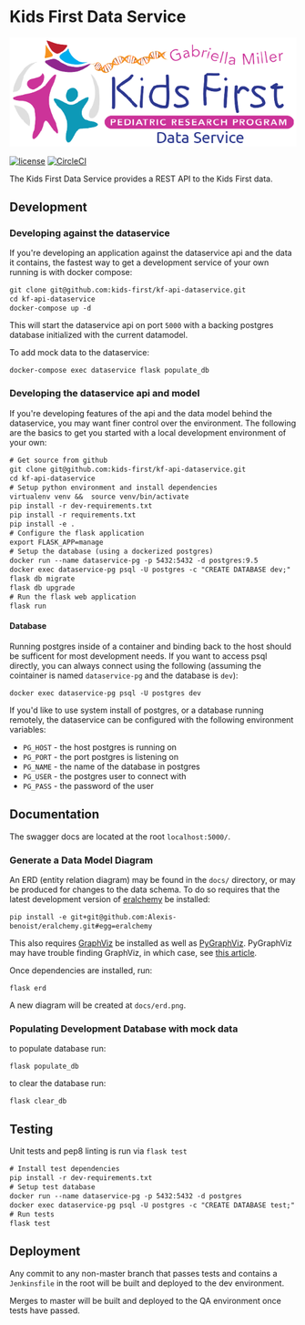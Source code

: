Kids First Data Service
=======================
![Data Service](docs/dataservice.png)

[![license](https://img.shields.io/github/license/kids-first/kf-api-dataservice.svg?style=for-the-badge)](https://github.com/kids-first/kf-api-dataservice/blob/master/LICENSE)
[![CircleCI](https://img.shields.io/circleci/project/kids-first/kf-api-dataservice.svg?style=for-the-badge)](https://circleci.com/gh/kids-first/kf-api-dataservice/13?utm_campaign=vcs-integration-link&utm_medium=referral&utm_source=github-build-link)

The Kids First Data Service provides a REST API to the Kids First data.

## Development

### Developing against the dataservice

If you're developing an application against the dataservice api and the data
it contains, the fastest way to get a development service of your own running
is with docker compose:

```
git clone git@github.com:kids-first/kf-api-dataservice.git
cd kf-api-dataservice
docker-compose up -d
```


This will start the dataservice api on port `5000` with a backing postgres
database initialized with the current datamodel.

To add mock data to the dataservice:
```
docker-compose exec dataservice flask populate_db
```


### Developing the dataservice api and model

If you're developing features of the api and the data model behind the
dataservice, you may want finer control over the environment. The following
are the basics to get you started with a local development environment of
your own:

```
# Get source from github
git clone git@github.com:kids-first/kf-api-dataservice.git
cd kf-api-dataservice
# Setup python environment and install dependencies
virtualenv venv &&  source venv/bin/activate
pip install -r dev-requirements.txt
pip install -r requirements.txt
pip install -e .
# Configure the flask application
export FLASK_APP=manage
# Setup the database (using a dockerized postgres)
docker run --name dataservice-pg -p 5432:5432 -d postgres:9.5
docker exec dataservice-pg psql -U postgres -c "CREATE DATABASE dev;"
flask db migrate 
flask db upgrade
# Run the flask web application
flask run 
```

#### Database

Running postgres inside of a container and binding back to the host should
be sufficent for most development needs. If you want to access psql
directly, you can always connect using the following
(assuming the cointainer is named `dataservice-pg` and the database is `dev`):
```
docker exec dataservice-pg psql -U postgres dev
```

If you'd like to use system install of postgres, or a database running remotely,
the dataservice can be configured with the following environment variables:

- `PG_HOST` - the host postgres is running on
- `PG_PORT` - the port postgres is listening on
- `PG_NAME` - the name of the database in postgres
- `PG_USER` - the postgres user to connect with
- `PG_PASS` - the password of the user

## Documentation

The swagger docs are located at the root `localhost:5000/`.

### Generate a Data Model Diagram

An ERD (entity relation diagram) may be found in the `docs/` directory, or may
be produced for changes to the data schema. To do so requires that the latest
development version of
[eralchemy](github.com/Alexis-benoist/eralchemy) be installed:

```
pip install -e git+git@github.com:Alexis-benoist/eralchemy.git#egg=eralchemy
```

This also requires
[GraphViz](https://www.graphviz.org/) be installed as well as
[PyGraphViz](https://pygraphviz.github.io/). PyGraphViz may have trouble finding
GraphViz, in which case, see
[this article](http://www.alexandrejoseph.com/blog/2016-02-10-install-pygraphviz-mac-osx.html).

Once dependencies are installed, run:

```
flask erd
```

A new diagram will be created at `docs/erd.png`.

### Populating Development Database with mock data

to populate database run:

```
flask populate_db
```

to clear the database run:
```
flask clear_db
```

## Testing

Unit tests and pep8 linting is run via `flask test`

```
# Install test dependencies
pip install -r dev-requirements.txt
# Setup test database
docker run --name dataservice-pg -p 5432:5432 -d postgres
docker exec dataservice-pg psql -U postgres -c "CREATE DATABASE test;"
# Run tests
flask test
```

## Deployment

Any commit to any non-master branch that passes tests and contains a
`Jenkinsfile` in the root will be built and deployed to the dev
environment.

Merges to master will be built and deployed to the QA environment
once tests have passed.

